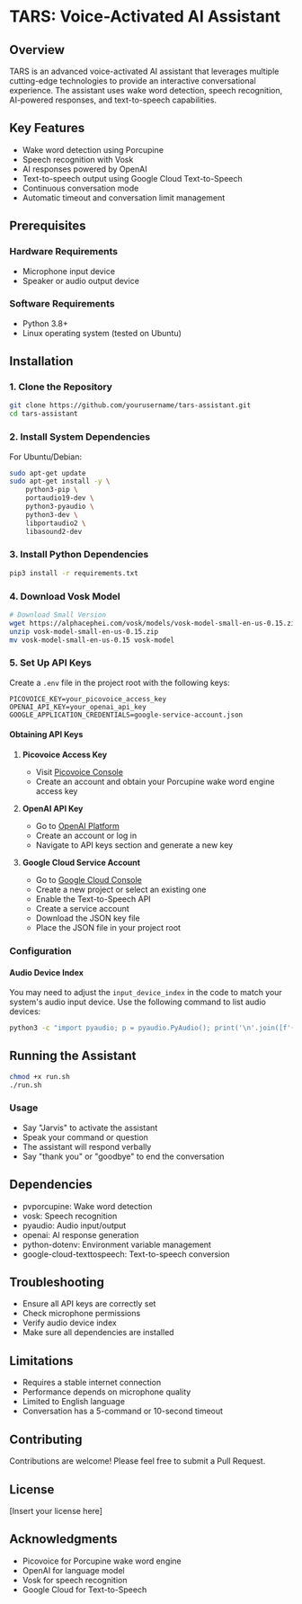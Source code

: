 # TARS: Voice-Activated AI Assistant

## Overview

TARS is an advanced voice-activated AI assistant that leverages multiple cutting-edge technologies to provide an interactive conversational experience. The assistant uses wake word detection, speech recognition, AI-powered responses, and text-to-speech capabilities.

## Key Features

- Wake word detection using Porcupine
- Speech recognition with Vosk
- AI responses powered by OpenAI
- Text-to-speech output using Google Cloud Text-to-Speech
- Continuous conversation mode
- Automatic timeout and conversation limit management

## Prerequisites

### Hardware Requirements
- Microphone input device
- Speaker or audio output device

### Software Requirements
- Python 3.8+
- Linux operating system (tested on Ubuntu)

## Installation

### 1. Clone the Repository
```bash
git clone https://github.com/yourusername/tars-assistant.git
cd tars-assistant
```

### 2. Install System Dependencies
For Ubuntu/Debian:
```bash
sudo apt-get update
sudo apt-get install -y \
    python3-pip \
    portaudio19-dev \
    python3-pyaudio \
    python3-dev \
    libportaudio2 \
    libasound2-dev
```

### 3. Install Python Dependencies
```bash
pip3 install -r requirements.txt
```

### 4. Download Vosk Model
```bash
# Download Small Version
wget https://alphacephei.com/vosk/models/vosk-model-small-en-us-0.15.zip
unzip vosk-model-small-en-us-0.15.zip
mv vosk-model-small-en-us-0.15 vosk-model
```

### 5. Set Up API Keys

Create a `.env` file in the project root with the following keys:
```
PICOVOICE_KEY=your_picovoice_access_key
OPENAI_API_KEY=your_openai_api_key
GOOGLE_APPLICATION_CREDENTIALS=google-service-account.json
```

#### Obtaining API Keys

1. **Picovoice Access Key**
   - Visit [Picovoice Console](https://console.picovoice.ai/)
   - Create an account and obtain your Porcupine wake word engine access key

2. **OpenAI API Key**
   - Go to [OpenAI Platform](https://platform.openai.com/)
   - Create an account or log in
   - Navigate to API keys section and generate a new key

3. **Google Cloud Service Account**
   - Go to [Google Cloud Console](https://console.cloud.google.com/)
   - Create a new project or select an existing one
   - Enable the Text-to-Speech API
   - Create a service account
   - Download the JSON key file
   - Place the JSON file in your project root

### Configuration

#### Audio Device Index
You may need to adjust the `input_device_index` in the code to match your system's audio input device. Use the following command to list audio devices:
```bash
python3 -c "import pyaudio; p = pyaudio.PyAudio(); print('\n'.join([f'{i}: {p.get_device_info_by_index(i)['name']}' for i in range(p.get_device_count())]))"
```

## Running the Assistant

```bash
chmod +x run.sh
./run.sh
```

### Usage
- Say "Jarvis" to activate the assistant
- Speak your command or question
- The assistant will respond verbally
- Say "thank you" or "goodbye" to end the conversation

## Dependencies

- pvporcupine: Wake word detection
- vosk: Speech recognition
- pyaudio: Audio input/output
- openai: AI response generation
- python-dotenv: Environment variable management
- google-cloud-texttospeech: Text-to-speech conversion

## Troubleshooting

- Ensure all API keys are correctly set
- Check microphone permissions
- Verify audio device index
- Make sure all dependencies are installed

## Limitations

- Requires a stable internet connection
- Performance depends on microphone quality
- Limited to English language
- Conversation has a 5-command or 10-second timeout

## Contributing

Contributions are welcome! Please feel free to submit a Pull Request.

## License

[Insert your license here]

## Acknowledgments

- Picovoice for Porcupine wake word engine
- OpenAI for language model
- Vosk for speech recognition
- Google Cloud for Text-to-Speech